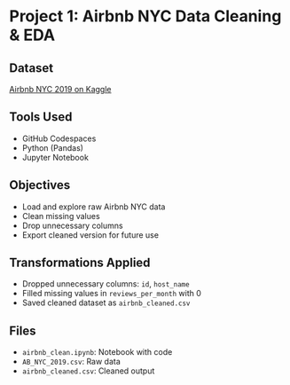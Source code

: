 # Project 1: Airbnb NYC Data Cleaning & EDA

## Dataset
[Airbnb NYC 2019 on Kaggle](https://www.kaggle.com/datasets/dgomonov/new-york-city-airbnb-open-data)

## Tools Used
- GitHub Codespaces
- Python (Pandas)
- Jupyter Notebook

## Objectives
- Load and explore raw Airbnb NYC data
- Clean missing values
- Drop unnecessary columns
- Export cleaned version for future use

## Transformations Applied
- Dropped unnecessary columns: `id`, `host_name`
- Filled missing values in `reviews_per_month` with 0
- Saved cleaned dataset as `airbnb_cleaned.csv`

## Files
- `airbnb_clean.ipynb`: Notebook with code
- `AB_NYC_2019.csv`: Raw data
- `airbnb_cleaned.csv`: Cleaned output